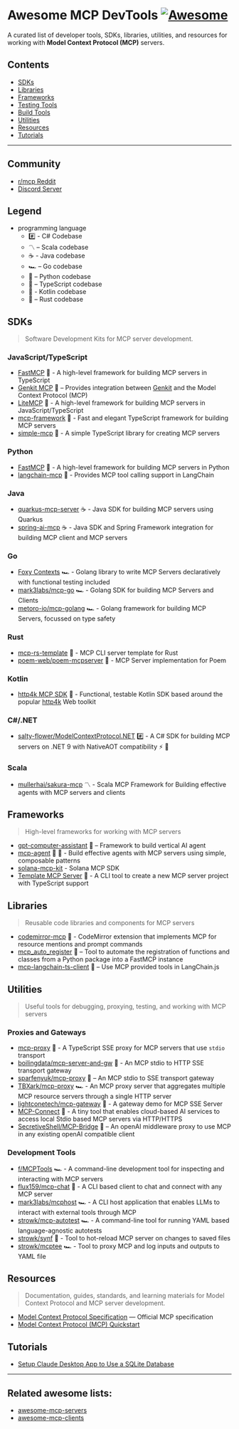 # Awesome MCP DevTools [![Awesome](https://awesome.re/badge-flat.svg)](https://awesome.re)

A curated list of developer tools, SDKs, libraries, utilities, and resources for working with **Model Context Protocol (MCP)** servers.

## Contents

- [SDKs](#sdks)
- [Libraries](#libraries)
- [Frameworks](#frameworks)
- [Testing Tools](#testing-tools)
- [Build Tools](#build-tools)
- [Utilities](#utilities)
- [Resources](#resources)
- [Tutorials](#tutorials)

---

## Community

* [r/mcp Reddit](https://www.reddit.com/r/mcp)
* [Discord Server](https://glama.ai/mcp/discord)

## Legend

* programming language
  * #️⃣ - C# Codebase
  * 〽️ – Scala codebase
  * ☕ - Java codebase
  * 🏎️ – Go codebase
  * 🐍 – Python codebase
  * 📇 – TypeScript codebase
  * 🔶 - Kotlin codebase
  * 🦀 – Rust codebase

## SDKs

> Software Development Kits for MCP server development.

### JavaScript/TypeScript

- [FastMCP](https://github.com/punkpeye/fastmcp) 📇 - A high-level framework for building MCP servers in TypeScript
- [Genkit MCP](https://github.com/firebase/genkit/tree/main/js/plugins/mcp) 📇 – Provides integration between [Genkit](https://github.com/firebase/genkit/tree/main) and the Model Context Protocol (MCP)
- [LiteMCP](https://github.com/wong2/litemcp) 📇 - A high-level framework for building MCP servers in JavaScript/TypeScript
- [mcp-framework](https://github.com/QuantGeekDev/mcp-framework) 📇 - Fast and elegant TypeScript framework for building MCP servers
- [simple-mcp](https://github.com/ribeirogab/simple-mcp) 📇 - A simple TypeScript library for creating MCP servers

### Python

- [FastMCP](https://github.com/jlowin/fastmcp) 🐍 - A high-level framework for building MCP servers in Python
- [langchain-mcp](https://github.com/rectalogic/langchain-mcp) 🐍 - Provides MCP tool calling support in LangChain

### Java

- [quarkus-mcp-server](https://github.com/quarkiverse/quarkus-mcp-server) ☕ - Java SDK for building MCP servers using Quarkus
- [spring-ai-mcp](https://github.com/spring-projects-experimental/spring-ai-mcp) ☕ - Java SDK and Spring Framework integration for building MCP client and MCP servers

### Go

- [Foxy Contexts](https://github.com/strowk/foxy-contexts) 🏎️ - Golang library to write MCP Servers declaratively with functional testing included
- [mark3labs/mcp-go](https://github.com/mark3labs/mcp-go) 🏎️ - Golang SDK for building MCP Servers and Clients
- [metoro-io/mcp-golang](https://github.com/metoro-io/mcp-golang) 🏎️ - Golang framework for building MCP Servers, focussed on type safety

### Rust

- [mcp-rs-template](https://github.com/linux-china/mcp-rs-template) 🦀 - MCP CLI server template for Rust
- [poem-web/poem-mcpserver](https://github.com/poem-web/poem/tree/master/poem-mcpserver) 🦀 - MCP Server implementation for Poem

### Kotlin
- [http4k MCP SDK](https://mcp.http4k.org) 🔶 - Functional, testable Kotlin SDK based around the popular [http4k](https://http4k.org) Web toolkit

### C#/.NET
- [salty-flower/ModelContextProtocol.NET](https://github.com/salty-flower/ModelContextProtocol.NET) #️⃣ - A C# SDK for building MCP servers on .NET 9 with NativeAOT compatibility ⚡ 🔌

### Scala

- [mullerhai/sakura-mcp](https://github.com/mullerhai/sakura-mcp) 〽️ - Scala MCP Framework for Building effective agents with MCP servers and clients

## Frameworks

> High-level frameworks for working with MCP servers

- [gpt-computer-assistant](https://github.com/Upsonic/gpt-computer-assistant) 🐍 – Framework to build vertical AI agent
- [mcp-agent](https://github.com/lastmile-ai/mcp-agent) 🤖 🔌 - Build effective agents with MCP servers using simple, composable patterns
- [solana-mcp-kit](https://github.com/sendaifun/solana-agent-kit/tree/main/examples/agent-kit-mcp-server) - Solana MCP SDK
- [Template MCP Server](https://github.com/mcpdotdirect/template-mcp-server) 📇 - A CLI tool to create a new MCP server project with TypeScript support

## Libraries

> Reusable code libraries and components for MCP servers

- [codemirror-mcp](https://github.com/marimo-team/codemirror-mcp) 📇 - CodeMirror extension that implements MCP for resource mentions and prompt commands
- [mcp_auto_register](https://github.com/JoshuaSiraj/mcp_auto_register) 🐍 – Tool to automate the registration of functions and classes from a Python package into a FastMCP instance
- [mcp-langchain-ts-client](https://github.com/isaacwasserman/mcp-langchain-ts-client) 📇 – Use MCP provided tools in LangChain.js

## Utilities

> Useful tools for debugging, proxying, testing, and working with MCP servers

### Proxies and Gateways

- [mcp-proxy](https://github.com/punkpeye/mcp-proxy) 📇 - A TypeScript SSE proxy for MCP servers that use `stdio` transport
- [boilingdata/mcp-server-and-gw](https://github.com/boilingdata/mcp-server-and-gw) 📇 - An MCP stdio to HTTP SSE transport gateway
- [sparfenyuk/mcp-proxy](https://github.com/sparfenyuk/mcp-proxy) 🐍 – An MCP stdio to SSE transport gateway
- [TBXark/mcp-proxy](https://github.com/TBXark/mcp-proxy) 🏎️ - An MCP proxy server that aggregates multiple MCP resource servers through a single HTTP server
- [lightconetech/mcp-gateway](https://github.com/lightconetech/mcp-gateway) 📇 - A gateway demo for MCP SSE Server
- [MCP-Connect](https://github.com/EvalsOne/MCP-Connect) 📇 - A tiny tool that enables cloud-based AI services to access local Stdio based MCP servers via HTTP/HTTPS
- [SecretiveShell/MCP-Bridge](https://github.com/SecretiveShell/MCP-Bridge) 🐍 – An openAI middleware proxy to use MCP in any existing openAI compatible client

### Development Tools

- [f/MCPTools](https://github.com/f/mcptools) 🏎️ - A command-line development tool for inspecting and interacting with MCP servers
- [flux159/mcp-chat](https://github.com/flux159/mcp-chat) 📇 - A CLI based client to chat and connect with any MCP server
- [mark3labs/mcphost](https://github.com/mark3labs/mcphost) 🏎️ - A CLI host application that enables LLMs to interact with external tools through MCP
- [strowk/mcp-autotest](https://github.com/strowk/mcp-autotest) 🏎️ - A command-line tool for running YAML based language-agnostic autotests
- [strowk/synf](https://github.com/strowk/synf) 🦀 - Tool to hot-reload MCP server on changes to saved files
- [strowk/mcptee](https://github.com/strowk/mcptee/) 🏎️ - Tool to proxy MCP and log inputs and outputs to YAML file

## Resources

> Documentation, guides, standards, and learning materials for Model Context Protocol and MCP server development.

- [Model Context Protocol Specification](https://modelcontextprotocol.io/) — Official MCP specification
- [Model Context Protocol (MCP) Quickstart](https://glama.ai/blog/2024-11-25-model-context-protocol-quickstart)

## Tutorials

* [Setup Claude Desktop App to Use a SQLite Database](https://youtu.be/wxCCzo9dGj0)

---

## Related awesome lists:

- [awesome-mcp-servers](https://github.com/punkpeye/awesome-mcp-servers)
- [awesome-mcp-clients](https://github.com/punkpeye/awesome-mcp-clients)
